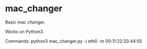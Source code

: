 # mac_changer
Basic mac changer.

Works on Python3.

Commands:
python3 mac_changer.py -i eth0 -m 00:11:22:33:44:55
